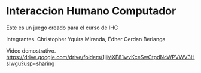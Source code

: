 # Interaccion Humano Computador
 
 Este es un juego creado para el curso de IHC
 
 Integrantes.
 Christopher Yquira Miranda,
 Edher Cerdan Berlanga
 
 Video demostrativo.
 https://drive.google.com/drive/folders/1jjMXF81wvKceSwCtpdNcWPVWV3HsIwgu?usp=sharing

